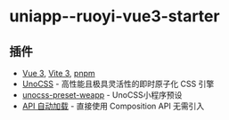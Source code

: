 # uniapp--ruoyi-vue3-starter
## 插件
* [Vue 3](https://github.com/vuejs/core), [Vite 3](https://github.com/vitejs/vite), [pnpm](https://pnpm.io/)
* [UnoCSS](https://github.com/unocss/unocss) - 高性能且极具灵活性的即时原子化 CSS 引擎
* [unocss-preset-weapp](https://github.com/MellowCo/unocss-preset-weapp) - UnoCSS小程序预设
* [API 自动加载](https://github.com/antfu/unplugin-auto-import) - 直接使用 Composition API 无需引入


